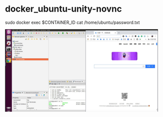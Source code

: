 # docker_ubuntu-unity-novnc

sudo docker exec $CONTAINER_ID cat /home/ubuntu/password.txt

![image](https://github.com/land007/docker_ubuntu-unity-novnc/blob/master/WechatIMG543.jpeg)